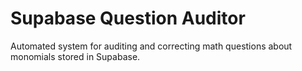 # Supabase Question Auditor

Automated system for auditing and correcting math questions about monomials stored in Supabase.